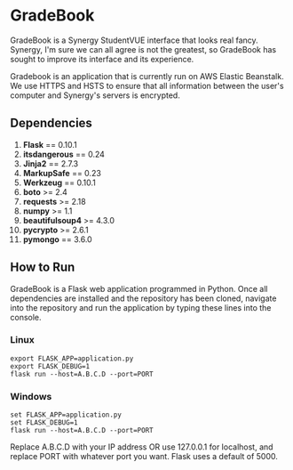 # GradeBook

GradeBook is a Synergy StudentVUE interface that looks real fancy. Synergy, I'm sure we can all agree is not the greatest, so GradeBook has sought to improve its interface and its experience.

Gradebook is an application that is currently run on AWS Elastic Beanstalk. We use HTTPS and HSTS to ensure that all information between the user's computer and Synergy's servers is encrypted. 

## Dependencies
1. **Flask** == 0.10.1
2. **itsdangerous** == 0.24
3. **Jinja2** == 2.7.3
4. **MarkupSafe** == 0.23
5. **Werkzeug** == 0.10.1
6. **boto** >= 2.4
7. **requests** >= 2.18
8. **numpy** >= 1.1
9. **beautifulsoup4** >= 4.3.0
10. **pycrypto** >= 2.6.1
11. **pymongo** == 3.6.0


## How to Run
GradeBook is a Flask web application programmed in Python. Once all dependencies are installed and the repository has been cloned, navigate into the repository and run the application by typing these lines into the console.

### Linux
```
export FLASK_APP=application.py
export FLASK_DEBUG=1
flask run --host=A.B.C.D --port=PORT
```

### Windows
```
set FLASK_APP=application.py
set FLASK_DEBUG=1
flask run --host=A.B.C.D --port=PORT
```

Replace A.B.C.D with your IP address OR use 127.0.0.1 for localhost, and replace PORT with whatever port you want. Flask uses a default of 5000. 
